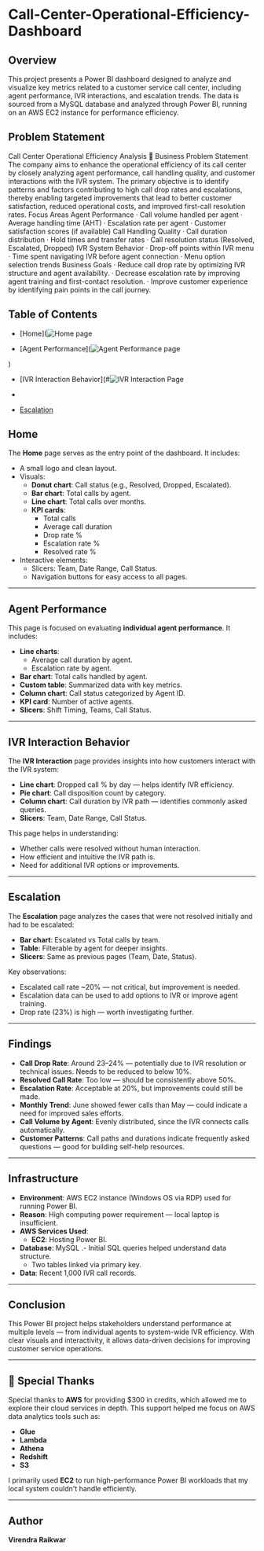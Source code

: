 # Call-Center-Operational-Efficiency-Dashboard

## Overview

This project presents a Power BI dashboard designed to analyze and visualize key metrics related to a customer service call center, including agent performance, IVR interactions, and escalation trends. The data is sourced from a MySQL database and analyzed through Power BI, running on an AWS EC2 instance for performance efficiency.

## Problem Statement

Call Center Operational Efficiency Analysis
💼 Business Problem Statement
The company aims to enhance the operational efficiency of its call center by closely analyzing agent performance, call handling quality, and customer interactions with the IVR system. The primary objective is to identify patterns and factors contributing to high call drop rates and escalations, thereby enabling targeted improvements that lead to better customer satisfaction, reduced operational costs, and improved first-call resolution rates.
Focus Areas
Agent Performance
·	Call volume handled per agent
·	Average handling time (AHT)
·	Escalation rate per agent
·	Customer satisfaction scores (if available)
Call Handling Quality
·	Call duration distribution
·	Hold times and transfer rates
·	Call resolution status (Resolved, Escalated, Dropped)
IVR System Behavior
·	Drop-off points within IVR menu
·	Time spent navigating IVR before agent connection
·	Menu option selection trends
Business Goals
·	Reduce call drop rate by optimizing IVR structure and agent availability.
·	Decrease escalation rate by improving agent training and first-contact resolution.
·	Improve customer experience by identifying pain points in the call journey.



## Table of Contents

- [Home](![Home page](https://github.com/user-attachments/assets/6a39e131-4e0d-4bd8-9e1a-69b63bf834f8)


- [Agent Performance](![Agent Performance page](https://github.com/user-attachments/assets/f4160462-69d9-4557-b5c1-a2e1cd3a04e2)

)
- [IVR Interaction Behavior](#![IVR Interaction Page](https://github.com/user-attachments/assets/f2178c32-5f5a-4107-a6e3-ccc330875fd4)
- 


- [Escalation](#![Escalation_page](https://github.com/user-attachments/assets/1c0a1d19-b63e-4880-a530-5a684c1dcef1)
)




## Home

The **Home** page serves as the entry point of the dashboard. It includes:

- A small logo and clean layout.
- Visuals:
  - **Donut chart**: Call status (e.g., Resolved, Dropped, Escalated).
  - **Bar chart**: Total calls by agent.
  - **Line chart**: Total calls over months.
  - **KPI cards**:
    - Total calls
    - Average call duration
    - Drop rate %
    - Escalation rate %
    - Resolved rate %
- Interactive elements:
  - Slicers: Team, Date Range, Call Status.
  - Navigation buttons for easy access to all pages.

---

## Agent Performance

This page is focused on evaluating **individual agent performance**. It includes:

- **Line charts**: 
  - Average call duration by agent.
  - Escalation rate by agent.
- **Bar chart**: Total calls handled by agent.
- **Custom table**: Summarized data with key metrics.
- **Column chart**: Call status categorized by Agent ID.
- **KPI card**: Number of active agents.
- **Slicers**: Shift Timing, Teams, Call Status.

---

## IVR Interaction Behavior

The **IVR Interaction** page provides insights into how customers interact with the IVR system:

- **Line chart**: Dropped call % by day — helps identify IVR efficiency.
- **Pie chart**: Call disposition count by category.
- **Column chart**: Call duration by IVR path — identifies commonly asked queries.
- **Slicers**: Team, Date Range, Call Status.

This page helps in understanding:
- Whether calls were resolved without human interaction.
- How efficient and intuitive the IVR path is.
- Need for additional IVR options or improvements.

---

## Escalation

The **Escalation** page analyzes the cases that were not resolved initially and had to be escalated:

- **Bar chart**: Escalated vs Total calls by team.
- **Table**: Filterable by agent for deeper insights.
- **Slicers**: Same as previous pages (Team, Date, Status).

Key observations:
- Escalated call rate ~20% — not critical, but improvement is needed.
- Escalation data can be used to add options to IVR or improve agent training.
- Drop rate (23%) is high — worth investigating further.

---

## Findings

- **Call Drop Rate**: Around 23–24% — potentially due to IVR resolution or technical issues. Needs to be reduced to below 10%.
- **Resolved Call Rate**: Too low — should be consistently above 50%.
- **Escalation Rate**: Acceptable at 20%, but improvements could still be made.
- **Monthly Trend**: June showed fewer calls than May — could indicate a need for improved sales efforts.
- **Call Volume by Agent**: Evenly distributed, since the IVR connects calls automatically.
- **Customer Patterns**: Call paths and durations indicate frequently asked questions — good for building self-help resources.

---

## Infrastructure

- **Environment**: AWS EC2 instance (Windows OS via RDP) used for running Power BI.
- **Reason**: High computing power requirement — local laptop is insufficient.
- **AWS Services Used**:
  - **EC2**: Hosting Power BI.
- **Database**: MySQL
  .- Initial SQL queries helped understand data structure.
  - Two tables linked via primary key.
- **Data**: Recent 1,000 IVR call records.

---

## Conclusion

This Power BI project helps stakeholders understand performance at multiple levels — from individual agents to system-wide IVR efficiency. With clear visuals and interactivity, it allows data-driven decisions for improving customer service operations.


---

## 🙏 Special Thanks

Special thanks to **AWS** for providing $300 in credits, which allowed me to explore their cloud services in depth. This support helped me focus on AWS data analytics tools such as:

- **Glue**
- **Lambda**
- **Athena**
- **Redshift**
- **S3**

I primarily used **EC2** to run high-performance Power BI workloads that my local system couldn't handle efficiently.

---

## Author

**Virendra Raikwar**  


